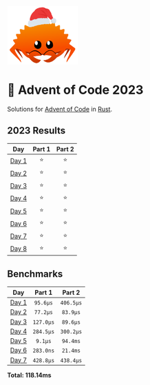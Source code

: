<img src="./.assets/christmas_ferris.png" width="164">

# 🎄 Advent of Code 2023

Solutions for [Advent of Code](https://adventofcode.com/) in [Rust](https://www.rust-lang.org/).

<!--- advent_readme_stars table --->
## 2023 Results

| Day | Part 1 | Part 2 |
| :---: | :---: | :---: |
| [Day 1](https://adventofcode.com/2023/day/1) | ⭐ | ⭐ |
| [Day 2](https://adventofcode.com/2023/day/2) | ⭐ | ⭐ |
| [Day 3](https://adventofcode.com/2023/day/3) | ⭐ | ⭐ |
| [Day 4](https://adventofcode.com/2023/day/4) | ⭐ | ⭐ |
| [Day 5](https://adventofcode.com/2023/day/5) | ⭐ | ⭐ |
| [Day 6](https://adventofcode.com/2023/day/6) | ⭐ | ⭐ |
| [Day 7](https://adventofcode.com/2023/day/7) | ⭐ | ⭐ |
| [Day 8](https://adventofcode.com/2023/day/8) | ⭐ | ⭐ |
<!--- advent_readme_stars table --->

<!--- benchmarking table --->
## Benchmarks

| Day | Part 1 | Part 2 |
| :---: | :---: | :---:  |
| [Day 1](./src/bin/01.rs) | `95.6µs` | `406.5µs` |
| [Day 2](./src/bin/02.rs) | `77.2µs` | `83.9µs` |
| [Day 3](./src/bin/03.rs) | `127.0µs` | `89.6µs` |
| [Day 4](./src/bin/04.rs) | `284.5µs` | `300.2µs` |
| [Day 5](./src/bin/05.rs) | `9.1µs` | `94.4ms` |
| [Day 6](./src/bin/06.rs) | `283.0ns` | `21.4ms` |
| [Day 7](./src/bin/07.rs) | `428.8µs` | `438.4µs` |

**Total: 118.14ms**
<!--- benchmarking table --->
